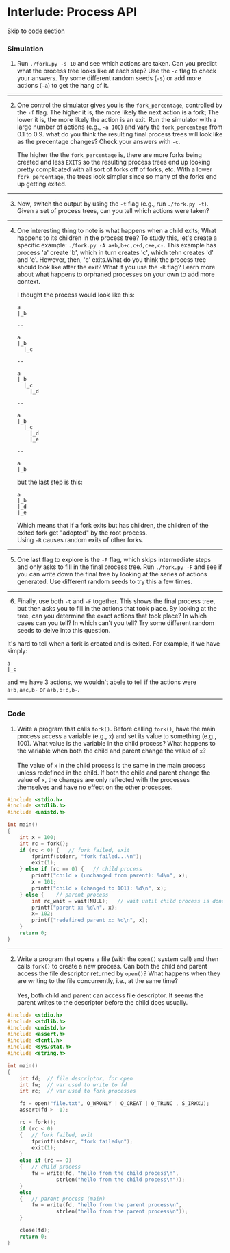 # Interlude: Process API

Skip to [code section](https://github.com/breakthatbass/OStep/tree/main/chap5#code)

### Simulation

1. Run ```./fork.py -s 10``` and see which actions are taken. Can you predict
   what the process tree looks like at each step? Use the ```-c``` flag to check
   your answers. Try some different random seeds (```-s```) or add more actions
   (```-a```) to get the hang of it.  
---  
2. One control the simulator gives you is the ```fork_percentage```, controlled
   by the ```-f``` flag. The higher it is, the more likely the next action is a
   fork; The lower it is, the more likely the action is an exit. Run the
   simulator with a large number of actions (e.g., ```-a 100```) and vary the
   ```fork_percentage``` from 0.1 to 0.9. what do you think the resulting final
   process trees will look like as the precentage changes? Check your answers
   with ```-c```.    
   

   The higher the the ```fork_percentage``` is, there are more forks being
   created and less ```EXITS``` so the resulting process trees end up looking
   pretty complicated with all sort of forks off of forks, etc. With a lower
   ```fork_percentage```, the trees look simpler since so many of the forks end
   up getting exited.  
---
3. Now, switch the output by using the ```-t``` flag (e.g., run ```./fork.py -t```). Given a set of process trees, can you tell which actions were taken?  
---  
4. One interesting thing to note is what happens when a child exits; What
   happens to its children in the process tree? To study this, let's create a
   specific example: ```./fork.py -A a+b,b+c,c+d,c+e,c-```. This example has
   process 'a' create 'b', which in turn creates 'c', which tehn creates 'd' and
   'e'. However, then, 'c' exits.What do you think the process tree should look
   like after the exit? What if you use the ```-R``` flag? Learn more about what
   happens to orphaned processes on your own to add more context.  

   I thought the  process would look like this:  

   ```
   a
   |_b
   
   --

   a
   |_b
	 |_c
   
   --

   a
   |_b
     |_c
	   |_d

   --

   a
   |_b
     |_c
	   |_d
	   |_e

   --

   a
   |_b
   ```

   but the last step is this:
   ```
   a
   |_b
   |_d
   |_e
   ```  
   Which means that if a fork exits but has children, the children of the exited
   fork get "adopted" by the root process.  
   Using ```-R``` causes random exits of other forks.  
---  

5. One last flag to explore is the `-F` flag, which skips intermediate steps and only asks to fill in the final process tree. Run `./fork.py -F` and see if you can write down the final tree by looking at the series of actions generated. Use different random seeds to try this a few times.  
---  
6. Finally, use both `-t` and `-F` together. This shows the final process tree, but then asks you to fill in the actions that took place. By looking at the tree, can you determine the exact actions that took place? In which cases can you tell? In which can’t you tell? Try some different random seeds to delve into this question.  

It's hard to tell when a fork is created and is exited. For example, if we have
simply:  

```
a
|_c
```
and we have 3 actions, we wouldn't abele to tell if the actions were ```a+b,a+c,b-``` or ```a+b,b+c,b-```.
  

---  

### Code  

1. Write a program that calls `fork()`. Before calling `fork()`, have the main process access a variable (e.g., `x`) and set its value to something (e.g., 100). What value is the variable in the child process? What happens to the variable when both the child and parent change the value of `x`?  
<br>The value of `x` in the child process is the same in the main process unless redefined in the child. If both the child and parent change the value of `x`, the changes are only reflected with the processes themselves and have no effect on the other processes.

``` c
#include <stdio.h>
#include <stdlib.h>
#include <unistd.h>

int main()
{
    int x = 100;
    int rc = fork();
    if (rc < 0) {   // fork failed, exit
        fprintf(stderr, "fork failed...\n");
        exit(1);
    } else if (rc == 0) {   // child process
		printf("child x (unchanged from parent): %d\n", x);
        x = 101;
        printf("child x (changed to 101): %d\n", x);
    } else {    // parent process
        int rc_wait = wait(NULL);   // wait until child process is done
        printf("parent x: %d\n", x);
        x= 102;
        printf("redefined parent x: %d\n", x);
    }
    return 0;
}
```

---
2. Write a program that opens a file (with the `open()` system call) and then calls `fork()` to create a new process. Can both the child and parent access the file descriptor returned by `open()`? What happens when they are writing to the file concurrently, i.e., at the same time?  
<br>Yes, both child and parent can access file descriptor. It seems the parent writes to the descriptor before the child does usually.

```c
#include <stdio.h>
#include <stdlib.h>
#include <unistd.h>
#include <assert.h>
#include <fcntl.h>
#include <sys/stat.h>
#include <string.h>

int main()
{
	int fd;  // file descriptor, for open 
	int fw;  // var used to write to fd
	int rc;  // var used to fork processes

	fd = open("file.txt", O_WRONLY | O_CREAT | O_TRUNC , S_IRWXU);
	assert(fd > -1);

	rc = fork();
	if (rc < 0) 
	{   // fork failed, exit
		fprintf(stderr, "fork failed\n");
		exit(1);
	} 
	else if (rc == 0) 
	{   // child process
		fw = write(fd, "hello from the child process\n", 
				strlen("hello from the child process\n")); 
	} 
	else 
	{   // parent process (main)
		fw = write(fd, "hello from the parent process\n", 
				strlen("hello from the parent process\n")); 
	}

	close(fd);
	return 0;
}
```
